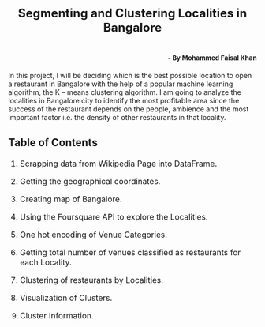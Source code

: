 <h1 align=center><font size = 5>Segmenting and Clustering Localities in Bangalore</font></h1>

<h1 align=right><font size = 2> - By Mohammed Faisal Khan</font></h1>

In this project, I will be deciding which is the best possible location to open a restaurant in Bangalore with the help of a popular machine learning algorithm, the K – means clustering algorithm.  I am going to analyze the localities in Bangalore city to identify the most profitable area since the success of the restaurant depends on the people, ambience and the most important factor i.e. the density of other restaurants in that locality. 

## Table of Contents

<div class="alert alert-block alert-info" style="margin-top: 20px">

<font size = 3>

1.  <a>Scrapping data from Wikipedia Page into DataFrame.</a>

2.  <a>Getting the geographical coordinates.</a>

3.  <a>Creating map of Bangalore.</a>

4.  <a>Using the Foursquare API to explore the Localities.</a>

5.  <a>One hot encoding of Venue Categories.</a> 

6.  <a>Getting total number of venues classified as restaurants for each Locality.</a>

7.  <a>Clustering of restaurants by Localities.</a>

8.  <a>Visualization of Clusters.</a>

9.  <a>Cluster Information.</a>
    
    </font>
    </div>
